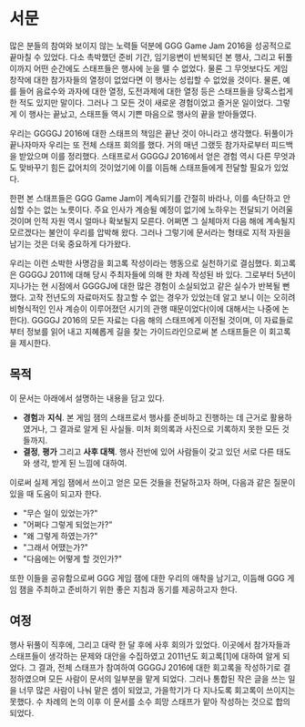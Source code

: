 # 서문

많은 분들의 참여와 보이지 않는 노력들 덕분에 GGG Game Jam 2016을 성공적으로 끝마칠 수 있었다. 다소 촉박했던 준비 기간, 임기응변이 반복되던 본 행사, 그리고 뒤풀이까지 어떤 순간에도 스태프들은 행사에 눈을 뗄 수 없었다. 물론 그 무엇보다도 게임 창작에 대한 참가자들의 열정이 없었다면 이 행사는 성립할 수 없었을 것이다. 물론, 예를 들어 음료수와 과자에 대한 열정, 도전과제에 대한 열정 등은 스태프들을 당혹스럽게 한 적도 있지만 말이다. 그러나 그 모든 것이 새로운 경험이었고 즐거운 일이었다. 그렇게 이 행사는 끝났고, 스태프들 역시 기쁜 마음으로 행사의 끝을 받아들였다.

우리는 GGGGJ 2016에 대한 스태프의 책임은 끝난 것이 아니라고 생각했다. 뒤풀이가 끝나자마자 우리는 또 전체 스태프 회의를 했다. 거의 매년 그랬듯 참가자로부터 피드백을 받았으며 이를 정리했다. 스태프로서 GGGGJ 2016에서 얻은 경험 역시 다른 무엇과도 맞바꾸기 힘든 값어치의 것이었기에 이를 이듬해 스태프들에게 전달할 필요가 있었다.

한편 본 스태프들은 GGG Game Jam이 계속되기를 간절히 바라나, 이를 속단하고 안심할 수는 없는 노릇이다. 주요 인사가 계승될 예정이 없기에 노하우는 전달되기 어려울 것이며 인적 자원 역시 얼마나 확보될지 모른다. 어쩌면 그 실체마저 다음 해에 계속될지 모르겠다는 불안이 우리를 압박해 왔다. 그러나 그렇기에 문서라는 형태로 지적 자원을 남기는 것은 더욱 중요하게 다가왔다.

우리는 이런 소박한 사명감을 회고록 작성이라는 행동으로 실천하기로 결심했다. 회고록은 GGGGJ 2011에 대해 당시 주최자들에 의해 한 차례 작성된 바 있다. 그로부터 5년이 지나가는 현 시점에서 GGGGJ에 대한 많은 경험이 소실되었고 같은 실수가 반복될 뻔했다. 고작 전년도의 자료마저도 참고할 수 없는 경우가 있었는데 알고 보니 이는 오히려 비형식적인 인사 계승이 이루어졌던 시기의 관행 때문이었다(이에 대해서는 나중에 논한다). GGGGJ 2016의 모든 자료는 다음 해의 스태프에게 이전될 것이며, 이 자료들로부터 정보를 읽어 내고 지혜롭게 길을 찾는 가이드라인으로써 본 스태프들은 이 회고록을 제시한다.

## 목적

이 문서는 아래에서 설명하는 내용을 담고 있다.

* **경험**과 **지식**. 본 게임 잼의 스태프로서 행사를 준비하고 진행하는 데 근거로 활용하였거나, 그 결과로 알게 된 사실들. 미처 회의록과 사진으로 기록하지 못한 모든 것들까지.
* **결정**, **평가** 그리고 **사후 대책**. 행사 전반에 있어 사람들이 갖고 있던 서로 다른 태도와 생각, 받게 된 느낌에 대하여.

이로써 실제 게임 잼에서 쓰이고 얻은 모든 것들을 전달하고자 하며, 다음과 같은 질문이 있을 때 도움이 되고자 한다.

* "무슨 일이 있었는가?"
* "어쩌다 그렇게 되었는가?"
* "왜 그렇게 하였는가?"
* "그래서 어땠는가?"
* "다음에는 어떻게 할 것인가?"

또한 이들을 공유함으로써 GGG 게임 잼에 대한 우리의 애착을 남기고, 이듬해 GGG 게임 잼을 주최하고 준비하기 위한 좋은 지침과 동기를 제공하고자 한다.

## 여정

행사 뒤풀이 직후에, 그리고 대략 한 달 후에 사후 회의가 있었다. 이곳에서 참가자들과 스태프들이 생각하는 문제와 대안을 수집하였고 2011년도 회고록\[1\]에 대하여 알게 되었다. 그 결과, 전체 스태프가 참여하여 GGGGJ 2016에 대한 회고록을 작성하기로 결정하였으며 모든 사람이 문서의 일부분을 맡게 되었다. 그러나 통합된 작은 글을 쓰는 일을 너무 많은 사람이 나눠 맡은 셈이 되었고, 가을학기가 다 지나도록 회고록이 쓰이지는 못했다. 수 차례의 논의 이후 이 문서를 소수 희망 스태프가 맡아 작성하는 것으로 합의되었다.
